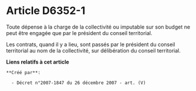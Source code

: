 # Article D6352-1

Toute dépense à la charge de la collectivité ou imputable sur son budget ne peut être engagée que par le président du conseil
territorial.

Les contrats, quand il y a lieu, sont passés par le président du conseil territorial au nom de la collectivité, sur
délibération du conseil territorial.

**Liens relatifs à cet article**

	**Créé par**:

	  - Décret n°2007-1847 du 26 décembre 2007 - art. (V)
